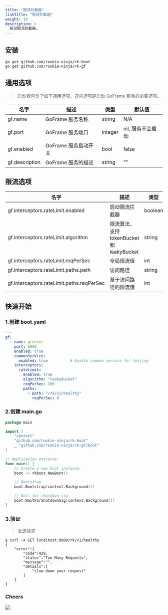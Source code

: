 ```yaml
---
title: "限流拦截器"
linkTitle: "限流拦截器"
weight: 10
description: >
  启动限流拦截器。
---
```


## 安装
```shell script
go get github.com/rookie-ninja/rk-boot
go get github.com/rookie-ninja/rk-gf
```

## 通用选项
> 启动器包含了如下通用选项，这些选项是启动 GoFrame 服务的必要选项。

| 名字 | 描述 | 类型 | 默认值 |
| ------ | ------ | ------ | ------ |
| gf.name | GoFrame 服务名称 | string | N/A |
| gf.port | GoFrame 服务端口 | integer | nil, 服务不会启动 |
| gf.enabled | GoFrame 服务启动开关 | bool | false |
| gf.description | GoFrame 服务的描述 | string | "" |

## 限流选项
| 名字 | 描述 | 类型 | 默认值 |
| ------ | ------ | ------ | ------ |
| gf.interceptors.rateLimit.enabled | 启动限流拦截器 | boolean | false |
| gf.interceptors.rateLimit.algorithm | 限流算法， 支持 tokenBucket 和 leakyBucket | string | tokenBucket |
| gf.interceptors.rateLimit.reqPerSec | 全局限流值 | int | 0 |
| gf.interceptors.rateLimit.paths.path | 访问路径 | string | "" |
| gf.interceptors.rateLimit.paths.reqPerSec | 基于访问路径的限流值 | int | 0 |

## 快速开始
### 1.创建 boot.yaml
```yaml
---
gf:
  - name: greeter
    port: 8080
    enabled: true
    commonService:
      enabled: true          # Enable common service for testing
    interceptors:
      rateLimit:
        enabled: true
        algorithm: "leakyBucket"
        reqPerSec: 100
        paths:
          - path: "/rk/v1/healthy"
            reqPerSec: 0
```

### 2.创建 main.go
```go
package main

import (
	"context"
	"github.com/rookie-ninja/rk-boot"
    _ "github.com/rookie-ninja/rk-gf/boot"
)

// Application entrance.
func main() {
	// Create a new boot instance.
	boot := rkboot.NewBoot()

	// Bootstrap
	boot.Bootstrap(context.Background())

	// Wait for shutdown sig
	boot.WaitForShutdownSig(context.Background())
}
```

### 3.验证
> 发送请求

```shell script
$ curl -X GET localhost:8080/rk/v1/healthy
{
    "error":{
        "code":429,
        "status":"Too Many Requests",
        "message":"",
        "details":[
            "slow down your request"
        ]
    }
}
```

### _**Cheers**_
![](/bootstrapper/user-guide/cheers.png)